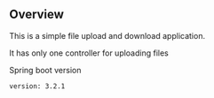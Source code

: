 ## Overview
This is a simple file upload and download application. 

It has only one controller for uploading files

Spring boot version 
```shell
version: 3.2.1
```